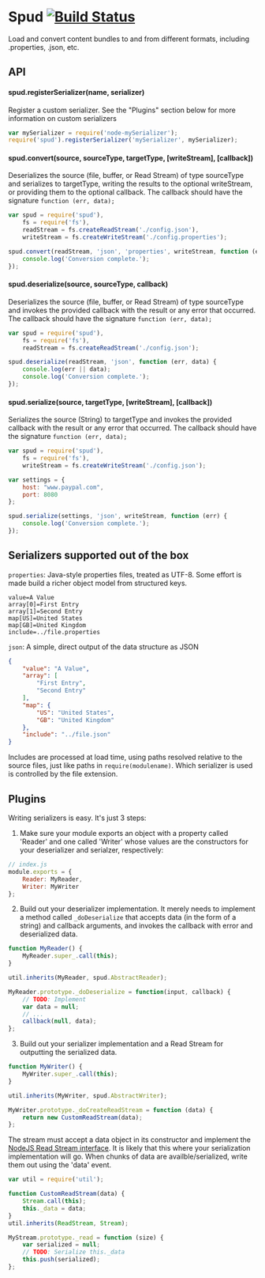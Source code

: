 Spud [![Build Status](https://travis-ci.org/krakenjs/kraken-devtools.png)](https://travis-ci.org/krakenjs/spud)
===============================================================================================================
Load and convert content bundles to and from different formats, including .properties, .json, etc.

API
---

#### spud.registerSerializer(name, serializer)
Register a custom serializer. See the "Plugins" section below for more information on custom serializers

```javascript
var mySerializer = require('node-mySerializer');
require('spud').registerSerializer('mySerializer', mySerializer);
```


#### spud.convert(source, sourceType, targetType, [writeStream], [callback])
Deserializes the source (file, buffer, or Read Stream) of type sourceType and serializes to targetType, writing the results to the optional writeStream, or providing them to the optional callback. The callback should have the signature `function (err, data);`

```javascript
var spud = require('spud'),
	fs = require('fs'),
	readStream = fs.createReadStream('./config.json'),
	writeStream = fs.createWriteStream('./config.properties');

spud.convert(readStream, 'json', 'properties', writeStream, function (err) {
	console.log('Conversion complete.');
});
```


#### spud.deserialize(source, sourceType, callback)
Deserializes the source (file, buffer, or Read Stream) of type sourceType and invokes the provided callback with the result or any error that occurred. The callback should have the signature `function (err, data);`

```javascript
var spud = require('spud'),
	fs = require('fs'),
	readStream = fs.createReadStream('./config.json');

spud.deserialize(readStream, 'json', function (err, data) {
	console.log(err || data);
	console.log('Conversion complete.');
});
```


#### spud.serialize(source, targetType, [writeStream], [callback])
Serializes the source (String) to targetType and invokes the provided callback with the result
or any error that occurred. The callback should have the signature `function (err, data);`
```javascript
var spud = require('spud'),
	fs = require('fs'),
	writeStream = fs.createWriteStream('./config.json');

var settings = {
	host: "www.paypal.com",
	port: 8080
};

spud.serialize(settings, 'json', writeStream, function (err) {
	console.log('Conversion complete.');
});
```

Serializers supported out of the box
------------------------------------

`properties`: Java-style properties files, treated as UTF-8. Some effort is made build a richer object model from structured keys.

```properties
value=A Value
array[0]=First Entry
array[1]=Second Entry
map[US]=United States
map[GB]=United Kingdom
include=../file.properties
```

`json`: A simple, direct output of the data structure as JSON

```json
{
    "value": "A Value",
    "array": [
        "First Entry",
        "Second Entry"
    ],
    "map": {
        "US": "United States",
        "GB": "United Kingdom"
    },
    "include": "../file.json"
}
```

Includes are processed at load time, using paths resolved relative to the source files, just like paths in `require(modulename)`. Which serializer is used is controlled by the file extension.


Plugins
---------------------------
Writing serializers is easy. It's just 3 steps:

1) Make sure your module exports an object with a property called 'Reader' and one called 'Writer' whose values
are the constructors for your deserializer and serialzer, respectively:

```javascript
// index.js
module.exports = {
	Reader: MyReader,
	Writer: MyWriter
};
```

2) Build out your deserializer implementation. It merely needs to implement a method called `_doDeserialize` that
accepts data (in the form of a string) and callback arguments, and invokes the callback with error and deserialized data.

```javascript
function MyReader() {
    MyReader.super_.call(this);
}

util.inherits(MyReader, spud.AbstractReader);

MyReader.prototype._doDeserialize = function(input, callback) {
    // TODO: Implement
    var data = null;
    // ...
    callback(null, data);
};
```

3) Build out your serializer implementation and a Read Stream for outputting the serialized data. 

```javascript
function MyWriter() {
    MyWriter.super_.call(this);
}

util.inherits(MyWriter, spud.AbstractWriter);

MyWriter.prototype._doCreateReadStream = function (data) {
    return new CustomReadStream(data);
};
```

The stream must accept a data object in its constructor and implement the [NodeJS Read Stream interface](http://nodejs.org/api/stream.html#stream_readable_stream). It is likely that this where your serialization implementation will go. When chunks of data are availble/serialized, write them out using the 'data' event.

```javascript
var util = require('util');

function CustomReadStream(data) {
	Stream.call(this);
	this._data = data;
}
util.inherits(ReadStream, Stream);

MyStream.prototype._read = function (size) {
	var serialized = null;
	// TODO: Serialize this._data
	this.push(serialized);
};
```
